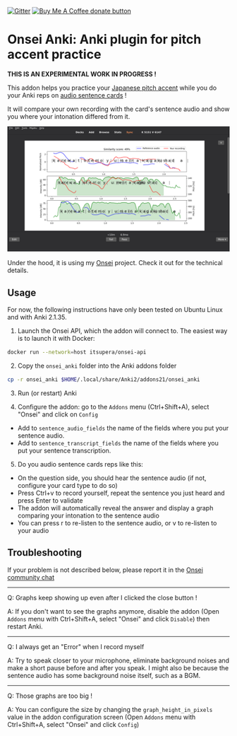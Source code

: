 [![Gitter](https://badges.gitter.im/itsupera-onsei/community.svg)](https://gitter.im/itsupera-onsei/community?utm_source=badge&utm_medium=badge&utm_campaign=pr-badge)
<span class="badge-buymeacoffee">
<a href="https://www.buymeacoffee.com/itsupera" title="Donate to this project using Buy Me A Coffee"><img src="https://img.shields.io/badge/buy%20me%20a%20coffee-donate-yellow.svg" alt="Buy Me A Coffee donate button" /></a>
</span>

Onsei Anki: Anki plugin for pitch accent practice
==================================================

**THIS IS AN EXPERIMENTAL WORK IN PROGRESS !**

This addon helps you practice your [Japanese pitch accent](https://www.kanshudo.com/howto/pitch)
while you do your Anki reps on [audio sentence cards](https://www.youtube.com/watch?v=zMBXwo9SJbQ) !

It will compare your own recording with the card's sentence audio and show you where your intonation differed from it.

![Screenshot](screenshot.png)

Under the hood, it is using my [Onsei](https://github.com/itsupera/onsei) project.
Check it out for the technical details.

Usage
------

For now, the following instructions have only been tested on Ubuntu Linux and with Anki 2.1.35.

1) Launch the Onsei API, which the addon will connect to. The easiest way is to launch it with Docker:
```bash
docker run --network=host itsupera/onsei-api
```

2) Copy the `onsei_anki` folder into the Anki addons folder
```bash
cp -r onsei_anki $HOME/.local/share/Anki2/addons21/onsei_anki
```

3) Run (or restart) Anki

4) Configure the addon: go to the `Addons` menu (Ctrl+Shift+A), select "Onsei" and click on `Config`

- Add to `sentence_audio_fields` the name of the fields where you put your sentence audio.
- Add to `sentence_transcript_fields` the name of the fields where you put your sentence transcription.

5) Do you audio sentence cards reps like this:

- On the question side, you should hear the sentence audio (if not, configure your card type to do so)
- Press Ctrl+v to record yourself, repeat the sentence you just heard and press Enter to validate
- The addon will automatically reveal the answer and display a graph comparing your intonation to the sentence audio
- You can press r to re-listen to the sentence audio, or v to re-listen to your audio

Troubleshooting
----------------

If your problem is not described below,
please report it in the
[Onsei community chat](https://gitter.im/itsupera-onsei/community?utm_source=badge&utm_medium=badge&utm_campaign=pr-badge)

---
Q: Graphs keep showing up even after I clicked the close button !

A: If you don't want to see the graphs anymore,
disable the addon (Open `Addons` menu with Ctrl+Shift+A, select "Onsei"
and click `Disable`) then restart Anki.

---

Q: I always get an "Error" when I record myself

A: Try to speak closer to your microphone, eliminate background noises and
make a short pause before and after you speak. I might also be because
the sentence audio has some background noise itself, such as a BGM.

---

Q: Those graphs are too big !

A: You can configure the size by changing the `graph_height_in_pixels` value
in the addon configuration screen (Open `Addons` menu with Ctrl+Shift+A,
select "Onsei" and click `Config`)